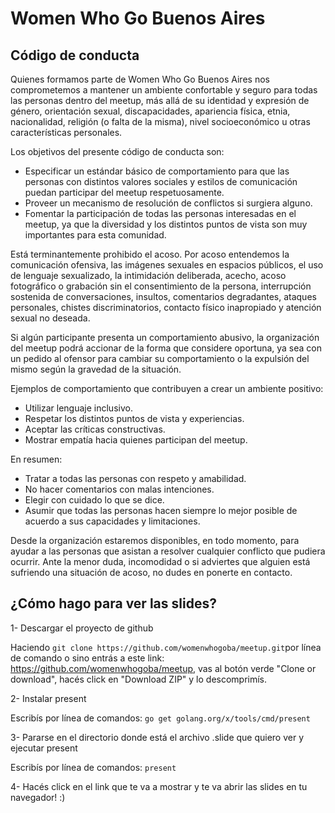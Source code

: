 # Women Who Go Buenos Aires

## Código de conducta

Quienes formamos parte de Women Who Go Buenos Aires nos comprometemos a mantener un ambiente confortable y seguro para todas las personas dentro del meetup, más allá de su identidad y expresión de género, orientación sexual, discapacidades, apariencia física, etnia, nacionalidad, religión (o falta de la misma), nivel socioeconómico u otras características personales.

Los objetivos del presente código de conducta son:
- Especificar un estándar básico de comportamiento para que las personas con distintos valores sociales y estilos de comunicación puedan participar del meetup respetuosamente.
- Proveer un mecanismo de resolución de conflictos si surgiera alguno.
- Fomentar la participación de todas las personas interesadas en el meetup, ya que la diversidad y los distintos puntos de vista son muy importantes para esta comunidad.

Está terminantemente prohibido el acoso. Por acoso entendemos la comunicación ofensiva, las imágenes sexuales en espacios públicos, el uso de lenguaje sexualizado, la intimidación deliberada, acecho, acoso fotográfico o grabación sin el consentimiento de la persona, interrupción sostenida de conversaciones, insultos, comentarios degradantes, ataques personales, chistes discriminatorios, contacto físico inapropiado y atención sexual no deseada.

Si algún participante presenta un comportamiento abusivo, la organización del meetup podrá accionar de la forma que considere oportuna, ya sea con un pedido al ofensor para cambiar su comportamiento o la expulsión del mismo según la gravedad de la situación.

Ejemplos de comportamiento que contribuyen a crear un ambiente positivo:
- Utilizar lenguaje inclusivo.
- Respetar los distintos puntos de vista y experiencias.
- Aceptar las críticas constructivas.
- Mostrar empatía hacia quienes participan del meetup.

En resumen:
- Tratar a todas las personas con respeto y amabilidad.
- No hacer comentarios con malas intenciones.
- Elegir con cuidado lo que se dice.
- Asumir que todas las personas hacen siempre lo mejor posible de acuerdo a sus capacidades y limitaciones.

Desde la organización estaremos disponibles, en todo momento, para ayudar a las personas que asistan a resolver cualquier conflicto que pudiera ocurrir. Ante la menor duda, incomodidad o si adviertes que alguien está sufriendo una situación de acoso, no dudes en ponerte en contacto.


## ¿Cómo hago para ver las slides?

1- Descargar el proyecto de github

Haciendo `git clone https://github.com/womenwhogoba/meetup.git`por línea de comando o sino entrás a este link: https://github.com/womenwhogoba/meetup, vas al botón verde "Clone or download", hacés click en "Download ZIP" y lo descomprimís.

2- Instalar present

Escribís por línea de comandos: `go get golang.org/x/tools/cmd/present`

3- Pararse en el directorio donde está el archivo .slide que quiero ver y ejecutar present

Escribís por línea de comandos: `present`

4- Hacés click en el link que te va a mostrar y te va abrir las slides en tu navegador! :)

